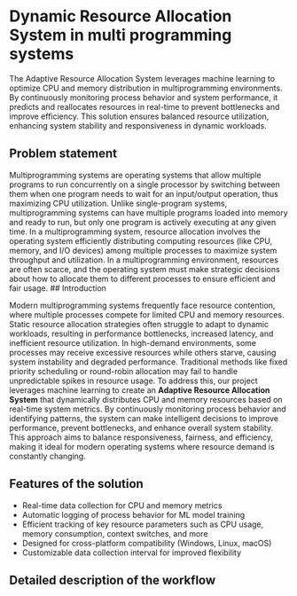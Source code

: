 # Dynamic Resource Allocation System in multi programming systems

The Adaptive Resource Allocation System leverages machine learning to optimize CPU and memory distribution in multiprogramming environments. By continuously monitoring process behavior and system performance, it predicts and reallocates resources in real-time to prevent bottlenecks and improve efficiency. This solution ensures balanced resource utilization, enhancing system stability and responsiveness in dynamic workloads.

## Problem statement
Multiprogramming systems are operating systems that allow multiple programs to run concurrently on a single processor by switching between them when one program needs to wait for an input/output operation, thus maximizing CPU utilization. Unlike single-program systems, multiprogramming systems can have multiple programs loaded into memory and ready to run, but only one program is actively executing at any given time. In a multiprogramming system, resource allocation involves the operating system efficiently distributing computing resources (like CPU, memory, and I/O devices) among multiple processes to maximize system throughput and utilization. 
In a multiprogramming environment, resources are often scarce, and the operating system must make strategic decisions about how to allocate them to different processes to ensure efficient and fair usage. ## Introduction

Modern multiprogramming systems frequently face resource contention, where multiple processes compete for limited CPU and memory resources. Static resource allocation strategies often struggle to adapt to dynamic workloads, resulting in performance bottlenecks, increased latency, and inefficient resource utilization.  In high-demand environments, some processes may receive excessive resources while others starve, causing system instability and degraded performance. Traditional methods like fixed priority scheduling or round-robin allocation may fail to handle unpredictable spikes in resource usage.  To address this, our project leverages machine learning to create an **Adaptive Resource Allocation System** that dynamically distributes CPU and memory resources based on real-time system metrics. By continuously monitoring process behavior and identifying patterns, the system can make intelligent decisions to improve performance, prevent bottlenecks, and enhance overall system stability.  This approach aims to balance responsiveness, fairness, and efficiency, making it ideal for modern operating systems where resource demand is constantly changing.


## Features of the solution
- Real-time data collection for CPU and memory metrics
- Automatic logging of process behavior for ML model training
- Efficient tracking of key resource parameters such as CPU usage, memory consumption, context switches, and more
- Designed for cross-platform compatibility (Windows, Linux, macOS)
- Customizable data collection interval for improved flexibility

## Detailed description of the workflow

